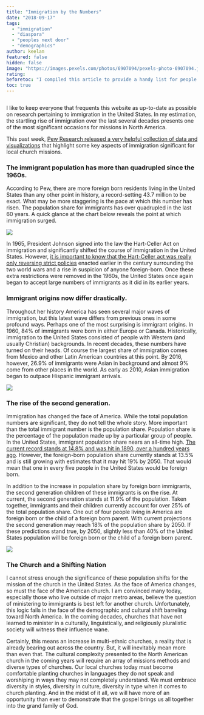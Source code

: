 ```yaml
---
title: "Immigration by the Numbers"
date: "2018-09-17"
tags: 
  - "immigration"
  - "diaspora"
  - "peoples next door"
  - "demographics"
author: keelan
featured: false
hidden: false
image: "https://images.pexels.com/photos/6907094/pexels-photo-6907094.jpeg?auto=compress&cs=tinysrgb&w=1260&h=750&dpr=1"
rating:
beforetoc: "I compiled this article to provide a handy list for people wanting to read their first missionary biography."
toc: true
---
```


```markdown
```

I like to keep everyone that frequents this website as up-to-date as possible on research pertaining to immigration in the United States. In my estimation, the startling rise of immigration over the last several decades presents one of the most significant occasions for missions in North America.

This past week, [Pew Research released a very helpful collection of data and visualizations](http://www.pewhispanic.org/2018/09/14/facts-on-u-s-immigrants/#fb-key-charts-population) that highlight some key aspects of immigration significant for local church missions.

### The immigrant population has more than quadrupled since the 1960s.

According to Pew, there are more foreign born residents living in the United States than any other point in history, a record-setting 43.7 million to be exact. What may be more staggering is the pace at which this number has risen. The population share for immigrants has over quadrupled in the last 60 years. A quick glance at the chart below reveals the point at which immigration surged.

![](images/de49f-chart.3da4bc730a3b4e64b779d2dbb6c88eb8.png)

In 1965, President Johnson signed into the law the Hart-Celler Act on immigration and significantly shifted the course of immigration in the United States. However, [it is important to know that the Hart-Celler act was really only reversing strict policies](https://blog.keelancook.com/2015/10/in-the-news-what-happened-to-cause-immigration-to-explode.html) enacted earlier in the century surrounding the two world wars and a rise in suspicion of anyone foreign-born. Once these extra restrictions were removed in the 1960s, the United States once again began to accept large numbers of immigrants as it did in its earlier years.

### Immigrant origins now differ drastically.

Throughout her history America has seen several major waves of immigration, but this latest wave differs from previous ones in some profound ways. Perhaps one of the most surprising is immigrant origins. In 1960, 84% of immigrants were born in either Europe or Canada. Historically, immigration to the United States consisted of people with Western (and usually Christian) backgrounds. In recent decades, these numbers have turned on their heads. Of course the largest share of immigration comes from Mexico and other Latin American countries at this point. By 2016, however, 26.9% of immigrants were Asian in background and almost 9% come from other places in the world. As early as 2010, Asian immigration began to outpace Hispanic immigrant arrivals.

![](images/2fda7-chart.588224ad4c6d4ab3a327fd5e2d407f39.png)

### The rise of the second generation.

Immigration has changed the face of America. While the total population numbers are significant, they do not tell the whole story. More important than the total immigrant number is the population share. Population share is the percentage of the population made up by a particular group of people. In the United States, immigrant population share nears an all-time high. [The current record stands at 14.8% and was hit in 1890, over a hundred years ago](https://blog.keelancook.com/2017/05/immigration-may-beat-a-century-old-record.html). However, the foreign-born population share currently stands at 13.5% and is still growing with estimates that it may hit 19% by 2050. That would mean that one in every five people in the United States would be foreign born.

In addition to the increase in population share by foreign born immigrants, the second generation children of these immigrants is on the rise. At current, the second generation stands at 11.9% of the population. Taken together, immigrants and their children currently account for over 25% of the total population share. One out of four people living in America are foreign born or the child of a foreign born parent. With current projections the second generation may reach 18% of the population share by 2050. If these predictions stand true, by 2050, slightly less than 40% of the United States population will be foreign born or the child of a foreign born parent.

![](images/4f0df-chart.9bc1275801354386a539c43edc924245.png)

### The Church and a Shifting Nation

I cannot stress enough the significance of these population shifts for the mission of the church in the United States. As the face of America changes, so must the face of the American church. I am convinced many today, especially those who live outside of major metro areas, believe the question of ministering to immigrants is best left for another church. Unfortunately, this logic fails in the face of the demographic and cultural shift barreling toward North America. In the coming decades, churches that have not learned to minister in a culturally, linguistically, and religiously pluralistic society will witness their influence wane.

Certainly, this means an increase in multi-ethnic churches, a reality that is already bearing out across the country. But, it will inevitably mean more than even that. The cultural complexity presented to the North American church in the coming years will require an array of missions methods and diverse types of churches. Our local churches today must become comfortable planting churches in languages they do not speak and worshiping in ways they may not completely understand. We must embrace diversity in styles, diversity in culture, diversity in type when it comes to church planting. And in the midst of it all, we will have more of an opportunity than ever to demonstrate that the gospel brings us all together into the grand family of God.